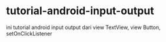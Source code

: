 # tutorial-android-input-output
ini tutorial android input output dari view TextView, view Button, setOnClickListener
